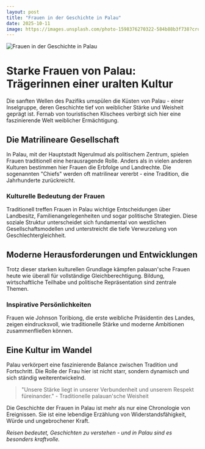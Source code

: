 ```yaml
---
layout: post
title: "Frauen in der Geschichte in Palau"
date: 2025-10-11
image: https://images.unsplash.com/photo-1598376270322-584b88b3f738?crop=entropy&cs=tinysrgb&fit=max&fm=jpg&ixid=M3w3OTQ0MzZ8MHwxfHNlYXJjaHwxfHxGcmF1ZW4lMjBpbiUyMGRlciUyMEdlc2NoaWNodGUlMjBQYWxhdXxlbnwwfDB8fHwxNzYwMTUyNzgyfDA&ixlib=rb-4.1.0&q=80&w=1080
---
```


![Frauen in der Geschichte in Palau](https://images.unsplash.com/photo-1598376270322-584b88b3f738?crop=entropy&cs=tinysrgb&fit=max&fm=jpg&ixid=M3w3OTQ0MzZ8MHwxfHNlYXJjaHwxfHxGcmF1ZW4lMjBpbiUyMGRlciUyMEdlc2NoaWNodGUlMjBQYWxhdXxlbnwwfDB8fHwxNzYwMTUyNzgyfDA&ixlib=rb-4.1.0&q=80&w=1080)

# Starke Frauen von Palau: Trägerinnen einer uralten Kultur

Die sanften Wellen des Pazifiks umspülen die Küsten von Palau - einer Inselgruppe, deren Geschichte tief von weiblicher Stärke und Weisheit geprägt ist. Fernab von touristischen Klischees verbirgt sich hier eine faszinierende Welt weiblicher Ermächtigung.

## Die Matrilineare Gesellschaft

In Palau, mit der Hauptstadt Ngerulmud als politischem Zentrum, spielen Frauen traditionell eine herausragende Rolle. Anders als in vielen anderen Kulturen bestimmen hier Frauen die Erbfolge und Landrechte. Die sogenannten "Chiefs" werden oft matrilinear vererbt - eine Tradition, die Jahrhunderte zurückreicht.

### Kulturelle Bedeutung der Frauen

Traditionell treffen Frauen in Palau wichtige Entscheidungen über Landbesitz, Familienangelegenheiten und sogar politische Strategien. Diese soziale Struktur unterscheidet sich fundamental von westlichen Gesellschaftsmodellen und unterstreicht die tiefe Verwurzelung von Geschlechtergleichheit.

## Moderne Herausforderungen und Entwicklungen

Trotz dieser starken kulturellen Grundlage kämpfen palauan'sche Frauen heute wie überall für vollständige Gleichberechtigung. Bildung, wirtschaftliche Teilhabe und politische Repräsentation sind zentrale Themen.

### Inspirative Persönlichkeiten

Frauen wie Johnson Toribiong, die erste weibliche Präsidentin des Landes, zeigen eindrucksvoll, wie traditionelle Stärke und moderne Ambitionen zusammenfließen können.

## Eine Kultur im Wandel

Palau verkörpert eine faszinierende Balance zwischen Tradition und Fortschritt. Die Rolle der Frau hier ist nicht starr, sondern dynamisch und sich ständig weiterentwickelnd.

> "Unsere Stärke liegt in unserer Verbundenheit und unserem Respekt füreinander." - Traditionelle palauan'sche Weisheit

Die Geschichte der Frauen in Palau ist mehr als nur eine Chronologie von Ereignissen. Sie ist eine lebendige Erzählung von Widerstandsfähigkeit, Würde und ungebrochener Kraft.

*Reisen bedeutet, Geschichten zu verstehen - und in Palau sind es besonders kraftvolle.*